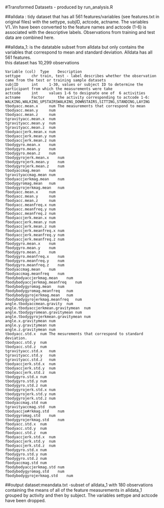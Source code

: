 
#Transformed Datasets - produced by run_analysis.R

##alldata : tidy dataset that has all 561 features/variables (see features.txt in original files) with the settype, subjID, actcode, actname.  The variables V1..Vn have been converted to the feature
names and actcode (1-6) is associated with the descriptive labels.  Observations from training and test data are combined here.

##alldata_1:  is the datatable subset from alldata but only contains the variables that correspond to mean and standard deviation.  Alldata has all 561 features.			
this dataset has 10,299 observations			
			
	Variable (col)	Type	Description
	settype		chr	train, test - label describes whether the observation came from the test or training sample datasets
	subjID		int		1-30, values or subject ID to determine the participant from which the measurements were take
	actcode		int		values 1-6 to designate one of  6 activities
	actname		Factor		the activity corresponding to actcode 1-6: WALKING,WALKING_UPSTAIRSWALKING_DOWNSTAIRS,SITTING,STANDING,LAYING
	tbodyacc.mean.x		num	The measurements that correspond to mean
	tbodyacc.mean.y		num	
	tbodyacc.mean.z		num	
	tgravityacc.mean.x	num	
	tgravityacc.mean.y	num	
	tgravityacc.mean.z	num	
	tbodyaccjerk.mean.x	num	
	tbodyaccjerk.mean.y	num	
	tbodyaccjerk.mean.z	num	
	tbodygyro.mean.x	num	
	tbodygyro.mean.y	num	
	tbodygyro.mean.z	num	
	tbodygyrojerk.mean.x	num	
	tbodygyrojerk.mean.y	num	
	tbodygyrojerk.mean.z	num	
	tbodyaccmag.mean	num	
	tgravityaccmag.mean	num	
	tbodyaccjerkmag.mean	num	
	tbodygyromag.mean	num	
	tbodygyrojerkmag.mean	num	
	fbodyacc.mean.x		num	
	fbodyacc.mean.y		num	
	fbodyacc.mean.z		num	
	fbodyacc.meanfreq.x	num	
	fbodyacc.meanfreq.y	num	
	fbodyacc.meanfreq.z	num	
	fbodyaccjerk.mean.x	num	
	fbodyaccjerk.mean.y	num	
	fbodyaccjerk.mean.z	num	
	fbodyaccjerk.meanfreq.x	num	
	fbodyaccjerk.meanfreq.y	num	
	fbodyaccjerk.meanfreq.z	num	
	fbodygyro.mean.x	num	
	fbodygyro.mean.y	num	
	fbodygyro.mean.z	num	
	fbodygyro.meanfreq.x	num	
	fbodygyro.meanfreq.y	num	
	fbodygyro.meanfreq.z	num	
	fbodyaccmag.mean	num	
	fbodyaccmag.meanfreq	num	
	fbodybodyaccjerkmag.mean	num	
	fbodybodyaccjerkmag.meanfreq	num	
	fbodybodygyromag.mean	num	
	fbodybodygyromag.meanfreq	num	
	fbodybodygyrojerkmag.mean	num	
	fbodybodygyrojerkmag.meanfreq	num	
	angle.tbodyaccmean.gravity	num	
	angle.tbodyaccjerkmean.gravitymean	num	
	angle.tbodygyromean.gravitymean	num	
	angle.tbodygyrojerkmean.gravitymean	num	
	angle.x.gravitymean	num	
	angle.y.gravitymean	num	
	angle.z.gravitymean	num	
	tbodyacc.std.x	num	The mesurements that correspond to standard deviation.
	tbodyacc.std.y	num	
	tbodyacc.std.z	num	
	tgravityacc.std.x	num	
	tgravityacc.std.y	num	
	tgravityacc.std.z	num	
	tbodyaccjerk.std.x	num	
	tbodyaccjerk.std.y	num	
	tbodyaccjerk.std.z	num	
	tbodygyro.std.x	num	
	tbodygyro.std.y	num	
	tbodygyro.std.z	num	
	tbodygyrojerk.std.x	num	
	tbodygyrojerk.std.y	num	
	tbodygyrojerk.std.z	num	
	tbodyaccmag.std	num	
	tgravityaccmag.std	num	
	tbodyaccje#rkmag.std	num	
	tbodygyromag.std	num	
	tbodygyrojerkmag.std	num	
	fbodyacc.std.x	num	
	fbodyacc.std.y	num	
	fbodyacc.std.z	num	
	fbodyaccjerk.std.x	num	
	fbodyaccjerk.std.y	num	
	fbodyaccjerk.std.z	num	
	fbodygyro.std.x	num	
	fbodygyro.std.y	num	
	fbodygyro.std.z	num	
	fbodyaccmag.std	num	
	fbodybodyaccjerkmag.std	num	
	fbodybodygyromag.std	num	
	fbodybodygyrojerkmag.std	num	

##output dataset:meandata.txt
-subset of alldata_1 with 180 observations containing the means of all of the feature measurements in alldata_1 grouped
by activity and then by subject.  The variables settype and actcode have been dropped.